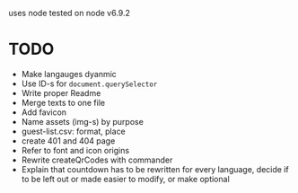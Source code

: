 uses node tested on node v6.9.2
# TODO

- Make langauges dyanmic
- Use ID-s for `document.querySelector`
- Write proper Readme
- Merge texts to one file
- Add favicon
- Name assets (img-s) by purpose
- guest-list.csv: format, place
- create 401 and 404 page
- Refer to font and icon origins
- Rewrite createQrCodes with commander
- Explain that countdown has to be rewritten for every language, decide if to be left out or made easier to modify, or make optional